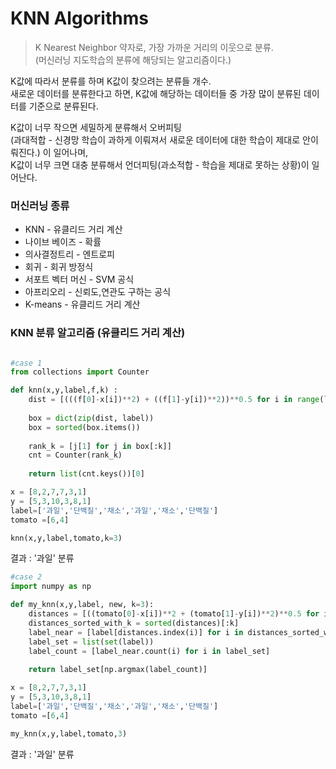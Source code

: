 # KNN Algorithms
> K Nearest Neighbor 약자로, 가장 가까운 거리의 이웃으로 분류.   
> (머신러닝 지도학습의 분류에 해당되는 알고리즘이다.)   

K값에 따라서 분류를 하며 K값이 찾으려는 분류들 개수.   
새로운 데이터를 분류한다고 하면, K값에 해당하는 데이터들 중 가장 많이 분류된 데이터를 기준으로 분류된다.    

  
  
K값이 너무 작으면 세밀하게 분류해서 오버피팅  
(과대적합 - 신경망 학습이 과하게 이뤄져서 새로운 데이터에 대한 학습이 제대로 안이뤄진다.) 이 일어나며,   
K값이 너무 크면 대충 분류해서 언더피팅(과소적합 - 학습을 제대로 못하는 상황)이 일어난다.   



### 머신러닝 종류
- KNN - 유클리드 거리 계산
- 나이브 베이즈 - 확률
- 의사결정트리 - 엔트로피
- 회귀 - 회귀 방정식
- 서포트 벡터 머신 - SVM 공식
- 아프리오리 - 신뢰도,연관도 구하는 공식
- K-means - 유클리드 거리 계산


### KNN 분류 알고리즘 (유클리드 거리 계산)

```python

#case 1
from collections import Counter

def knn(x,y,label,f,k) :
    dist = [(((f[0]-x[i])**2) + ((f[1]-y[i])**2))**0.5 for i in range(len(x))]
    
    box = dict(zip(dist, label))
    box = sorted(box.items())
    
    rank_k = [j[1] for j in box[:k]]
    cnt = Counter(rank_k)
    
    return list(cnt.keys())[0]

```

```python
x = [8,2,7,7,3,1]
y = [5,3,10,3,8,1]
label=['과일','단백질','채소','과일','채소','단백질']
tomato =[6,4]

knn(x,y,label,tomato,k=3)

```
결과 : '과일' 분류



```python
#case 2
import numpy as np

def my_knn(x,y,label, new, k=3):       
    distances = [((tomato[0]-x[i])**2 + (tomato[1]-y[i])**2)**0.5 for i in range(len(label))]   
    distances_sorted_with_k = sorted(distances)[:k]
    label_near = [label[distances.index(i)] for i in distances_sorted_with_k]    
    label_set = list(set(label))
    label_count = [label_near.count(i) for i in label_set]
   
    return label_set[np.argmax(label_count)]

```



```python
x = [8,2,7,7,3,1]
y = [5,3,10,3,8,1]
label=['과일','단백질','채소','과일','채소','단백질']
tomato =[6,4]

my_knn(x,y,label,tomato,3)
```

결과 : '과일' 분류



